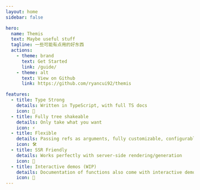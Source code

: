 ```yaml
---
layout: home
sidebar: false

hero:
  name: Themis
  text: Maybe useful stuff
  tagline: 一些可能有点用的好东西
  actions:
    - theme: brand
      text: Get Started
      link: /guide/
    - theme: alt
      text: View on Github
      link: https://github.com/ryancui92/themis

features:
  - title: Type Strong
    details: Written in TypeScript, with full TS docs
    icon: 🦾
  - title: Fully tree shakeable
    details: Only take what you want
    icon: ⚡
  - title: Flexible
    details: Passing refs as arguments, fully customizable, configurable event filters and targets
    icon: 🛠
  - title: SSR Friendly
    details: Works perfectly with server-side rendering/generation
    icon: 🔋
  - title: Interactive demos (WIP)
    details: Documentation of functions also come with interactive demos!
    icon: 🎪
---
```

